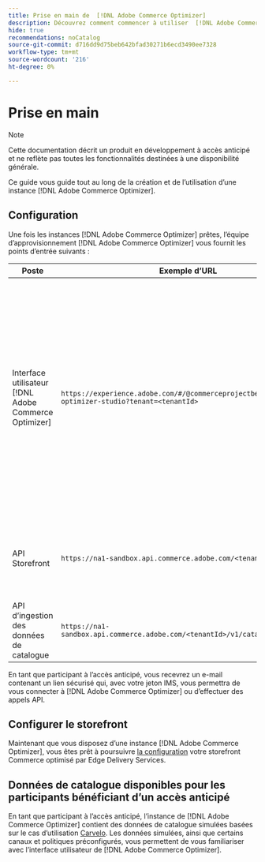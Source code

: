 ```yaml
---
title: Prise en main de  [!DNL Adobe Commerce Optimizer]
description: Découvrez comment commencer à utiliser  [!DNL Adobe Commerce Optimizer].
hide: true
recommendations: noCatalog
source-git-commit: d716dd9d75beb642bfad30271b6ecd3490ee7328
workflow-type: tm+mt
source-wordcount: '216'
ht-degree: 0%

---
```


# Prise en main

>[!NOTE]
>
>Cette documentation décrit un produit en développement à accès anticipé et ne reflète pas toutes les fonctionnalités destinées à une disponibilité générale.

Ce guide vous guide tout au long de la création et de l’utilisation d’une instance [!DNL Adobe Commerce Optimizer].

<!--Click the tabs below to see high-level workflow overviews for the following user types:

- Administrators
- Merchants
- Developers

>[!BEGINTABS]

>[!TAB Administrator and merchant workflow]

This diagram provides a high-level overview of how administrators and merchants access and manage [!DNL Adobe Commerce Optimizer] instances. See the [Adobe Admin Console Guide](https://helpx.adobe.com/enterprise/admin-guide.html) for more information about administrator workflows.

NEED DIAGRAM

>[!TAB Developer workflow]

This diagram provides a high-level overview of how developers create integrations for [!DNL Adobe Commerce Optimizer] using App Builder. See the [API documentation](https://developer.adobe.com/commerce/services/cloud/) for more information.

NEED DIAGRAM

>[!ENDTABS]
-->

## Configuration

Une fois les instances [!DNL Adobe Commerce Optimizer] prêtes, l’équipe d’approvisionnement [!DNL Adobe Commerce Optimizer] vous fournit les points d’entrée suivants :

| Poste | Exemple d’URL | Objectif |
|---|---|---|
| Interface utilisateur [!DNL Adobe Commerce Optimizer] | `https://experience.adobe.com/#/@commerceprojectbeacon/commerce-optimizer-studio?tenant=<tenantId>` | Accédez à l’interface utilisateur de Commerce Optimizer pour gérer votre catalogue dans :<br>1. Règles de marchandisage (découverte de produit, recommandations de produit).<br>2. Gestion de catalogue (création de canaux et de politiques).3 <br>. Insights de données (afficher le statut d’ingestion des données de votre catalogue). |
| API Storefront | `https://na1-sandbox.api.commerce.adobe.com/<tenantId>/graphql` | Accédez aux API nécessaires pour configurer votre storefront Commerce optimisé par Edge Delivery Services. |
| API d’ingestion des données de catalogue | `https://na1-sandbox.api.commerce.adobe.com/<tenantId>/v1/catalog/<entity>` | Accédez aux API nécessaires pour ingérer les données de votre catalogue. |

En tant que participant à l’accès anticipé, vous recevrez un e-mail contenant un lien sécurisé qui, avec votre jeton IMS, vous permettra de vous connecter à [!DNL Adobe Commerce Optimizer] ou d’effectuer des appels API.

## Configurer le storefront

Maintenant que vous disposez d’une instance [!DNL Adobe Commerce Optimizer], vous êtes prêt à poursuivre [la configuration](./storefront.md) votre storefront Commerce optimisé par Edge Delivery Services.

## Données de catalogue disponibles pour les participants bénéficiant d’un accès anticipé

En tant que participant à l’accès anticipé, l’instance de [!DNL Adobe Commerce Optimizer] contient des données de catalogue simulées basées sur le cas d’utilisation [ Carvelo](./use-case/admin-use-case.md). Les données simulées, ainsi que certains canaux et politiques préconfigurés, vous permettent de vous familiariser avec l’interface utilisateur de [!DNL Adobe Commerce Optimizer].

<!--Ingest catalog data

By default, [!DNL Adobe Commerce Optimizer] instances do not include any product data.

See the [Ingestion API](https://developer-stage.adobe.com/commerce/services/composable-catalog/data-ingestion/using-the-api/) documentation to learn how you can import your catalog data into [!DNL Adobe Commerce Optimizer].

The catalog data that you ingest is visible in the [data insights](./insights-overview.md) page. Additionally, you can use the [Catalog](./catalog-overview.md) page to define the channels and policies.-->
